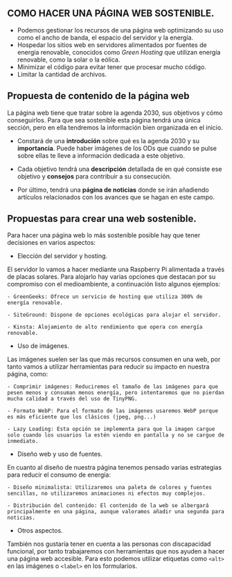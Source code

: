 ## COMO HACER UNA PÁGINA WEB SOSTENIBLE.

- Podemos gestionar los recursos de una página web optimizando su uso como el ancho de banda, el espacio del servidor y la energía. 
- Hospedar los sitios web en servidores alimentados por fuentes de energía renovable, conocidos como *Green Hosting* que utilizan energía renovable, como la solar o la eólica.
- Minimizar el código para evitar tener que procesar mucho código.
- Limitar la cantidad de archivos.

## **Propuesta de contenido de la página web**

La página web tiene que tratar sobre la agenda 2030, sus objetivos y cómo conseguirlos. Para que sea sostenible esta página tendrá una única sección, pero en ella tendremos la información bien organizada en el inicio.

- Constará de una **introdución** sobre qué es la agenda 2030 y su **importancia**. Puede haber imágenes de los ODs que cuando se pulse sobre ellas te lleve a información dedicada a este objetivo.

- Cada objetivo tendrá una **descripción** detallada de en qué consiste ese objetivo y **consejos** para contribuir a su consecución.

- Por último, tendrá una **página de noticias** donde se irán añadiendo artículos relacionados con los avances que se hagan en este campo.


## Propuestas para crear una web sostenible.

Para hacer una página web lo más sostenible posible hay que tener decisiones en varios aspectos:

- Elección del servidor y hosting.

El servidor lo vamos a hacer mediante una Raspberry Pi alimentada a través de placas solares. Para alojarlo hay varias opciones que destacan por su compromiso con el medioambiente, a continuación listo algunos ejemplos:

    - GreenGeeks: Ofrece un servicio de hosting que utiliza 300% de energía renovable.

    - SiteGround: Dispone de opciones ecológicas para alojar el servidor.

    - Kinsta: Alojamiento de alto rendimiento que opera con energía renovable.

- Uso de imágenes.

Las imágenes suelen ser las que más recursos consumen en una web, por tanto vamos a utilizar herramientas para reducir su impacto en nuestra página, como:

    - Comprimir imágenes: Reduciremos el tamaño de las imágenes para que pesen menos y consuman menos energía, pero intentaremos que no pierdan mucha calidad a través del uso de TinyPNG.

    - Formato WebP: Para el formato de las imágenes usaremos WebP porque es más eficiente que los clásicos (jpeg, png...)

    - Lazy Loading: Esta opción se implementa para que la imagen cargue solo cuando los usuarios la estén viendo en pantalla y no se cargue de inmediato.

- Diseño web y uso de fuentes.

En cuanto al diseño de nuestra página tenemos pensado varias estrategias para reducir el consumo de energía:

    - Diseño minimalista: Utilizaremos una paleta de colores y fuentes sencillas, no utilizaremos animaciones ni efectos muy complejos.

    - Distribución del contenido: El contenido de la web se albergará principalmente en una página, aunque valoramos añadir una segunda para noticias.


- Otros aspectos.

También nos gustaría tener en cuenta a las personas con discapacidad funcional, por tanto trabajaremos con herramientas que nos ayuden a hacer una página web accesible. Para esto podemos utilizar etiquetas como `<alt>` en las imágenes o `<label>` en los formularios. 


